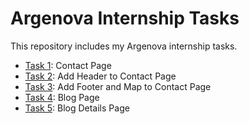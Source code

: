 # Argenova Internship Tasks
This repository includes my Argenova internship tasks.
* [Task 1](https://github.com/ozgecinko/ArgenovaInternship/tree/master/Task%201): Contact Page
* [Task 2](https://github.com/ozgecinko/ArgenovaInternship/tree/master/Task%202): Add Header to Contact Page
* [Task 3](https://github.com/ozgecinko/ArgenovaInternship/tree/master/Task%203): Add Footer and Map to Contact Page
* [Task 4](https://github.com/ozgecinko/ArgenovaInternship/tree/master/Task%204): Blog Page
* [Task 5](https://github.com/ozgecinko/ArgenovaInternship/tree/master/Task%205): Blog Details Page